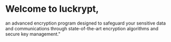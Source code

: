# Welcome to luckrypt, 
an advanced encryption program designed to safeguard your sensitive data and communications through state-of-the-art encryption algorithms and secure key management."
